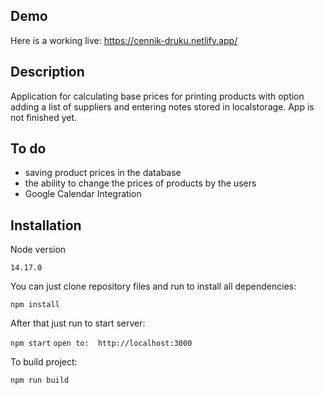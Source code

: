 ## Demo
Here is a working live: https://cennik-druku.netlify.app/

## Description
Application for calculating base prices for printing products with option
adding a list of suppliers and entering notes stored in localstorage.
App is not finished yet.

## To do
* saving product prices in the database
* the ability to change the prices of products by the users
* Google Calendar Integration

## Installation

Node version

`14.17.0`

You can just clone repository files and run to install all dependencies:

`npm install`

After that just run to start server:

`npm start`
`open to:  http://localhost:3000`

To build project:

`npm run build`

